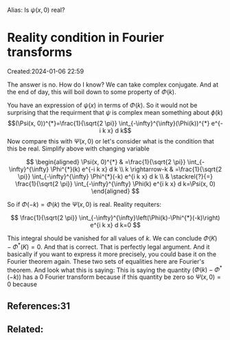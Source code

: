 Alias: Is $\psi(x, 0)$ real?
# Reality condition in Fourier transforms
Created:2024-01-06 22:59

The answer is no. How do I know? We can take complex conjugate. And at the end of day, this will boil down to some property of $\Phi(k)$.

You have an expression of $\psi(x)$ in terms of $\Phi(k)$. So it would not be surprising that the requirment that $\psi$ is complex mean something about $\phi(k)$
$$(\Psi(x, 0))^{*}=\frac{1}{\sqrt{2 \pi}} \int_{-\infty}^{\infty}(\Phi(k))^{*} e^{-i k x} d k$$
Now compare this with $\Psi(x, 0)$ or let's consider what is the condition that this be real. Simplify above with changing variable

$$
\begin{aligned}
\Psi(x, 0)^{*} & =\frac{1}{\sqrt{2 \pi}} \int_{-\infty}^{\infty} \Phi^{*}(k) e^{-i k x} d k \\
k \rightarrow-k & =\frac{1}{\sqrt{2 \pi}} \int_{-\infty}^{\infty} \Phi^{*}(-k) e^{i k x} d k \\
& \stackrel{?}{=} \frac{1}{\sqrt{2 \pi}} \int_{-\infty}^{\infty} \Phi(k) e^{i k x} d k=\Psi(x, 0)
\end{aligned}
$$

So if $\Phi(-k)=\Phi(k)$ the $\Psi(x, 0)$ is real. Reality requiters:

$$
\frac{1}{\sqrt{2 \pi}} \int_{-\infty}^{\infty}\left(\Phi(k)-\Phi^{*}(-k)\right) e^{i k x} d k=0
$$

This integral should be vanished for all values of $k$. We can conclude $\Phi(K)-\Phi^{*}(K)=0$. And that is correct. That is perfectly legal argument. And it basically if you want to express it more precisely, you could base it on the Fourier theorem again. These two sets of equalities here are Fourier's theorem. And look what this is saying:
This is saying the quantity $\left(\Phi(k)-\Phi^{*}(-k)\right)$ has a $0$ Fourier transform because if this quantity be zero so $\Psi(x, 0)=0$ because

## References:31

## Related:



